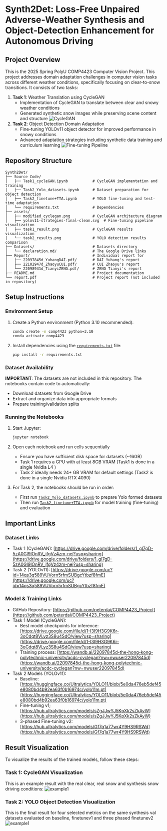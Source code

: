 # Synth2Det: Loss‑Free Unpaired Adverse‑Weather Synthesis and Object‑Detection Enhancement for Autonomous Driving

## Project Overview

This is the 2025 Spring PolyU COMP4423 Computer Vision Project. This project addresses domain adaptation challenges in computer vision tasks across different weather conditions, specifically focusing on clear-to-snow transitions. It consists of two tasks:

1. **Task 1**: Weather Translation using CycleGAN
   - Implementation of CycleGAN to translate between clear and snowy weather conditions
   - Generated synthetic snow images while preserving scene content and structure
![CycleGAN](./assets/modified_cyclegan.png)
2. **Task 2**: Object Detection Domain Adaptation
   - Fine-tuning YOLOv11 object detector for improved performance in snowy conditions
   - Advanced adaptation strategies including synthetic data training and curriculum learning
![Fine-tuning Pipeline](./assets/yolov11-strategies-final-clean.svg)

## Repository Structure

```
Synth2Det/
├── Source Code/
│   ├── Task1_cycleGAN.ipynb           # CycleGAN implementation and training
│   ├── Task2_Yolo_datasets.ipynb      # Dataset preparation for object detection
│   ├── Task2_finetune+TTA.ipynb       # YOLO fine-tuning and test-time adaptation
│   └── requirements.txt               # Dependencies
├── assets/
│   ├── modified_cyclegan.png          # CycleGAN architecture diagram
│   ├── yolov11-strategies-final-clean.svg  # Fine-tuning pipeline visualization
│   ├── task1_result.png               # CycleGAN results visualization
│   └── task2_results.png              # YOLO detection results comparison
├── Datasets/                          # Datasets directory
│   └── declaration.md/                # The Google Drive links
├── Report/                            # Individual report for 
│   ├── 22097845d_YuhangDAI.pdf/       # DAI Yuhang's report
│   ├── 22102947d_ZhaoyuCUI.pdf/       # CUI Zhaoyu's report
│   └── 22098941d_TianyiZENG.pdf/      # ZENG Tianyi's report
├── README.md                          # Project documentation
└── report.pdf                         # Project report (not included in repository)
```

## Setup Instructions

### Environment Setup

1. Create a Python environment (Python 3.10 recommended):
   ```bash
   conda create -n comp4423 python=3.10
   conda activate comp4423
   ```

2. Install dependencies using the [`requirements.txt`](./Source%20Code/requirements.txt) file:
   ```bash
   pip install -r requirements.txt
   ```

### Dataset Availability

**IMPORTANT**: The datasets are not included in this repository. The notebooks contain code to automatically:
- Download datasets from Google Drive
- Extract and organize data into appropriate formats
- Prepare training/validation splits

### Running the Notebooks

1. Start Jupyter:
   ```bash
   jupyter notebook
   ```

2. Open each notebook and run cells sequentially
   - Ensure you have sufficient disk space for datasets (~16GB)
   - Task 1 requires a GPU with at least 8GB VRAM (Task1 is done in a single Nvidia L4 ) 
   - Task 2 ideally needs 24+ GB VRAM for default settings (Task2 is done in a single Nvidia RTX 4090)

3. For Task 2, the notebooks should be run in order:
   - First run [`Task2_Yolo_datasets.ipynb`](./Source%20Code/Task2_Yolo_datasets.ipynb) to prepare Yolo formed datasets
   - Then run [`Task2_finetune+TTA.ipynb`](./Source%20Code/Task2_finetune+TTA.ipynb) for model training (fine-tuning) and evaluation

## Important Links

### Dataset Links
- Task 1 (CycleGAN): [https://drive.google.com/drive/folders/1_gI7gD-5zA0Gl9IOnRV_jfgVz4zm-nej?usp=sharing](https://drive.google.com/drive/folders/1_gI7gD-5zA0Gl9IOnRV_jfgVz4zm-nej?usp=sharing)
- Task 2 (YOLOv11): [https://drive.google.com/uc?id=14qs3q589VUVorn5rfmSUBgcYtbzf8fmE](https://drive.google.com/uc?id=14qs3q589VUVorn5rfmSUBgcYtbzf8fmE)

### Model & Training Links
- GitHub Repository: [https://github.com/peterdai/COMP4423_Project](https://github.com/peterdai/COMP4423_Project)
- Task 1 Model (CycleGAN): 
   - Best model checkpoints for inference: [https://drive.google.com/file/d/1-I3I9H3G9K6r-3oCdqt8VLyz3S8u4SdO/view?usp=sharing](https://drive.google.com/file/d/1-I3I9H3G9K6r-3oCdqt8VLyz3S8u4SdO/view?usp=sharing)
   - Training process: [https://wandb.ai/22097845d-the-hong-kong-polytechnic-university/acdc-cyclegan?nw=nwuser22097845d](https://wandb.ai/22097845d-the-hong-kong-polytechnic-university/acdc-cyclegan?nw=nwuser22097845d)
- Task 2 Models (YOLOv11):
  - Baseline: [https://huggingface.co/Ultralytics/YOLO11/blob/5e0da476eb5def45e8080bd4b92ea63f0b16974c/yolo11m.pt](https://huggingface.co/Ultralytics/YOLO11/blob/5e0da476eb5def45e8080bd4b92ea63f0b16974c/yolo11m.pt)
  - Fine-tuning v1; [https://hub.ultralytics.com/models/sZgJJwYJ5KpXk2sZkAyW](https://hub.ultralytics.com/models/sZgJJwYJ5KpXk2sZkAyW)
  - 3-phased Fine-tuning v2: [https://hub.ultralytics.com/models/Gf7q1a77wr4Y9HS9RSWd](https://hub.ultralytics.com/models/Gf7q1a77wr4Y9HS9RSWd)

## Result Visualization

To visualize the results of the trained models, follow these steps:

### Task 1: CycleGAN Visualization
This is an example result with the real clear, real snow and synthesis snow driving conditions: ![example1](./assets/task1_result.png)

### Task 2: YOLO Object Detection Visualization
This is the final result for four selected metrics on the same synthesis val datasets evaluated on baseline, finetunev1 and three phased finetunev2 ![example1](./assets/task2_results.png)

